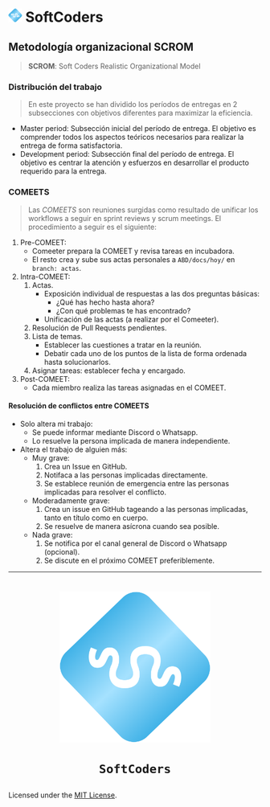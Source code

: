 
<h1 align="left" >
 	<img src="images/logos/SC-transparent.png" width="27">
	SoftCoders
</h1>

## Metodología organizacional SCROM
> **SCROM**: Soft Coders Realistic Organizational Model

### Distribución del trabajo
> En este proyecto se han dividido los períodos de entregas en 2 subsecciones con objetivos diferentes para maximizar la eficiencia.
- Master period: Subsección inicial del período de entrega. El objetivo es comprender todos los aspectos teóricos necesarios para realizar la entrega de forma satisfactoria.
- Development period: Subsección final del período de entrega. El objetivo es centrar la atención y esfuerzos en desarrollar el producto requerido para la entrega.

### COMEETS
> Las *COMEETS* son reuniones surgidas como resultado de unificar los workflows a seguir en sprint reviews y scrum meetings.
El procedimiento a seguir es el siguiente:

1. Pre-COMEET:
	- Comeeter prepara la COMEET y revisa tareas en incubadora.
	- El resto crea y sube sus actas personales a `ABD/docs/hoy/` en `branch: actas`.
2. Intra-COMEET:
	1. Actas.
		- Exposición individual de respuestas a las dos preguntas básicas:
			- ¿Qué has hecho hasta ahora?
			- ¿Con qué problemas te has encontrado?
		- Unificación de las actas (a realizar por el Comeeter).
	2. Resolución de Pull Requests pendientes.
	3. Lista de temas.
		- Establecer las cuestiones a tratar en la reunión.
		- Debatir cada uno de los puntos de la lista de forma ordenada hasta solucionarlos.
	4. Asignar tareas: establecer fecha y encargado.
3. Post-COMEET:
	- Cada miembro realiza las tareas asignadas en el COMEET.

#### Resolución de conflictos entre COMEETS
- Solo altera mi trabajo:
  - Se puede informar mediante Discord o Whatsapp.
  - Lo resuelve la persona implicada de manera independiente.
- Altera el trabajo de alguien más:
  - Muy grave:
    1. Crea un Issue en GitHub.
    2. Notifaca a las personas implicadas directamente.
    3. Se establece reunión de emergencia entre las personas implicadas para resolver el conflicto.
  - Moderadamente grave:
    1. Crea un issue en GitHub tageando a las personas implicadas, tanto en título como en cuerpo.
    2. Se resuelve de manera asícrona cuando sea posible.
  - Nada grave:
    1. Se notifica por el canal general de Discord o Whatsapp (opcional).
    2. Se discute en el próximo COMEET preferiblemente.

---

<h1 align="center" >
 	<img src="images/logos/SC-transparent.png" width="300">
	
	SoftCoders
</h1>

Licensed under the [MIT License](LICENSE).
